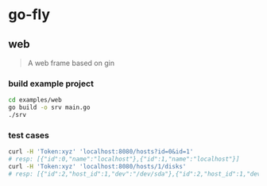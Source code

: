 # go-fly
## web
> A web frame based on gin
### build example project
```bash
cd examples/web
go build -o srv main.go
./srv
```
### test cases
```bash
curl -H 'Token:xyz' 'localhost:8080/hosts?id=0&id=1'
# resp: [{"id":0,"name":"localhost"},{"id":1,"name":"localhost"}]
curl -H 'Token:xyz' 'localhost:8080/hosts/1/disks'
# resp: [{"id":2,"host_id":1,"dev":"/dev/sda"},{"id":2,"host_id":1,"dev":"/dev/sdb"}]
```